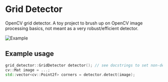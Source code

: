 # Grid Detector
OpenCV grid detector. A toy project to brush up on OpenCV image processing basics, 
not meant as a very robust/efficient detector.

![Example](example.gif)

## Example usage

```c++
grid_detector::GridDetector detector(); // see docstrings to set non-default params
cv::Mat image = ...;
std::vector<cv::Point2f> corners = detector.detect(image);
```